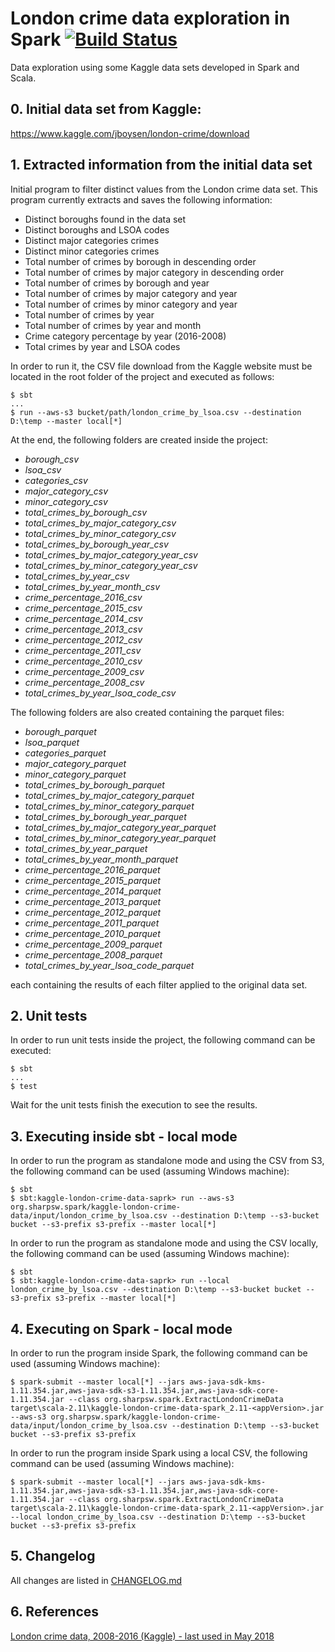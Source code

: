 # London crime data exploration in Spark  [![Build Status](https://travis-ci.org/andersonkmi/kaggle-london-crime-data-spark.svg?branch=master)](https://travis-ci.org/andersonkmi/kaggle-london-crime-data-spark)
Data exploration using some Kaggle data sets developed in Spark and Scala.

## 0. Initial data set from Kaggle:
https://www.kaggle.com/jboysen/london-crime/download 

## 1. Extracted information from the initial data set

Initial program to filter distinct values from the London crime data set. This program currently
extracts and saves the following information:

* Distinct boroughs found in the data set
* Distinct boroughs and LSOA codes
* Distinct major categories crimes
* Distinct minor categories crimes
* Total number of crimes by borough in descending order
* Total number of crimes by major category in descending order
* Total number of crimes by borough and year
* Total number of crimes by major category and year
* Total number of crimes by minor category and year
* Total number of crimes by year
* Total number of crimes by year and month
* Crime category percentage by year (2016-2008)
* Total crimes by year and LSOA codes

In order to run it, the CSV file download from the Kaggle website must be located in the
root folder of the project and executed as follows:

```
$ sbt
...
$ run --aws-s3 bucket/path/london_crime_by_lsoa.csv --destination D:\temp --master local[*]
```

At the end, the following folders are created inside the project:

* _borough_csv_
* _lsoa_csv_
* _categories_csv_
* _major_category_csv_
* _minor_category_csv_
* _total_crimes_by_borough_csv_
* _total_crimes_by_major_category_csv_
* _total_crimes_by_minor_category_csv_
* _total_crimes_by_borough_year_csv_
* _total_crimes_by_major_category_year_csv_
* _total_crimes_by_minor_category_year_csv_
* _total_crimes_by_year_csv_
* _total_crimes_by_year_month_csv_
* _crime_percentage_2016_csv_
* _crime_percentage_2015_csv_
* _crime_percentage_2014_csv_
* _crime_percentage_2013_csv_
* _crime_percentage_2012_csv_
* _crime_percentage_2011_csv_
* _crime_percentage_2010_csv_
* _crime_percentage_2009_csv_
* _crime_percentage_2008_csv_
* _total_crimes_by_year_lsoa_code_csv_

The following folders are also created containing the parquet files:
* _borough_parquet_
* _lsoa_parquet_
* _categories_parquet_
* _major_category_parquet_
* _minor_category_parquet_
* _total_crimes_by_borough_parquet_
* _total_crimes_by_major_category_parquet_
* _total_crimes_by_minor_category_parquet_
* _total_crimes_by_borough_year_parquet_
* _total_crimes_by_major_category_year_parquet_
* _total_crimes_by_minor_category_year_parquet_
* _total_crimes_by_year_parquet_
* _total_crimes_by_year_month_parquet_
* _crime_percentage_2016_parquet_
* _crime_percentage_2015_parquet_
* _crime_percentage_2014_parquet_
* _crime_percentage_2013_parquet_
* _crime_percentage_2012_parquet_
* _crime_percentage_2011_parquet_
* _crime_percentage_2010_parquet_
* _crime_percentage_2009_parquet_
* _crime_percentage_2008_parquet_
* _total_crimes_by_year_lsoa_code_parquet_


each containing the results of each filter applied to the original data set.

## 2. Unit tests

In order to run unit tests inside the project, the following command can be executed:

```
$ sbt
...
$ test
```

Wait for the unit tests finish the execution to see the results.

## 3. Executing inside sbt - local mode
In order to run the program as standalone mode and using the CSV from S3, the following command can be used (assuming Windows machine):
```
$ sbt 
$ sbt:kaggle-london-crime-data-saprk> run --aws-s3 org.sharpsw.spark/kaggle-london-crime-data/input/london_crime_by_lsoa.csv --destination D:\temp --s3-bucket bucket --s3-prefix s3-prefix --master local[*]
```

In order to run the program as standalone mode and using the CSV locally, the following command can be used (assuming Windows machine):
```
$ sbt 
$ sbt:kaggle-london-crime-data-saprk> run --local london_crime_by_lsoa.csv --destination D:\temp --s3-bucket bucket --s3-prefix s3-prefix --master local[*]
```

## 4. Executing on Spark - local mode
In order to run the program inside Spark, the following command can be used (assuming Windows machine):
```
$ spark-submit --master local[*] --jars aws-java-sdk-kms-1.11.354.jar,aws-java-sdk-s3-1.11.354.jar,aws-java-sdk-core-1.11.354.jar --class org.sharpsw.spark.ExtractLondonCrimeData target\scala-2.11\kaggle-london-crime-data-spark_2.11-<appVersion>.jar --aws-s3 org.sharpsw.spark/kaggle-london-crime-data/input/london_crime_by_lsoa.csv --destination D:\temp --s3-bucket bucket --s3-prefix s3-prefix
```

In order to run the program inside Spark using a local CSV, the following command can be used (assuming Windows machine):
```
$ spark-submit --master local[*] --jars aws-java-sdk-kms-1.11.354.jar,aws-java-sdk-s3-1.11.354.jar,aws-java-sdk-core-1.11.354.jar --class org.sharpsw.spark.ExtractLondonCrimeData target\scala-2.11\kaggle-london-crime-data-spark_2.11-<appVersion>.jar --local london_crime_by_lsoa.csv --destination D:\temp --s3-bucket bucket --s3-prefix s3-prefix
```

## 5. Changelog
All changes are listed in [CHANGELOG.md](CHANGELOG.md)

## 6. References

[London crime data, 2008-2016 (Kaggle) - last used in May 2018](https://www.kaggle.com/jboysen/london-crime/data)

